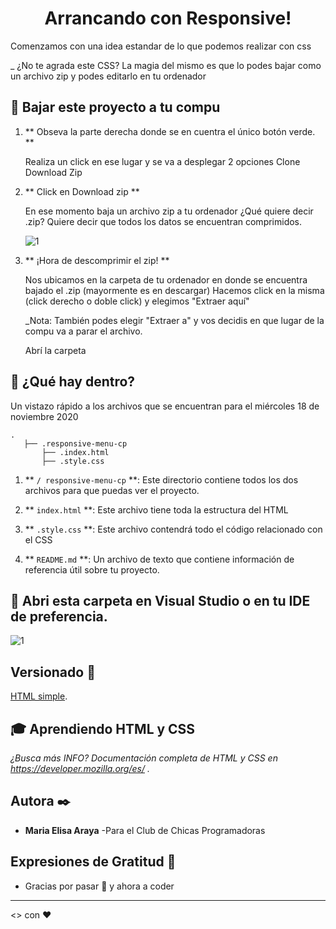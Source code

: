 <h1 align = "center">
  Arrancando con Responsive!
</h1>

Comenzamos con una idea estandar de lo que podemos realizar con css

_ ¿No te agrada este CSS? La magia del mismo es que lo podes bajar como un archivo zip y podes editarlo en tu ordenador 

## 🚀 Bajar este proyecto a tu compu

1. ** Obseva la parte derecha donde se en cuentra el único botón verde. ** 

    Realiza un click en ese lugar y se va a desplegar 2 opciones
      Clone
      Download Zip

1. ** Click en Download zip **

    En ese momento baja un archivo zip a tu ordenador ¿Qué quiere decir .zip? Quiere decir que todos los datos se encuentran comprimidos.
    
    ![1](https://i.imgur.com/DrMnRoh.png)


1. ** ¡Hora de descomprimir el zip! **

    Nos ubicamos en la carpeta de tu ordenador en donde se encuentra bajado el .zip (mayormente es en descargar)  Hacemos click en la misma (click derecho o doble click) y elegimos "Extraer aquí"

    _Nota: También podes elegir "Extraer a" y vos decidis en que lugar de la compu va a parar el archivo.

    Abrí la carpeta 
    
## 🧐 ¿Qué hay dentro?

Un vistazo rápido a los archivos que se encuentran para el miércoles 18 de noviembre 2020

    .
       ├── .responsive-menu-cp
           ├── .index.html
           ├── .style.css



1. ** `/ responsive-menu-cp` **: Este directorio contiene todos los dos archivos para que puedas ver el proyecto.

2. ** `index.html` **: Este archivo tiene toda la estructura del HTML

3. ** `.style.css` **: Este archivo contendrá todo el código relacionado con el CSS

4. ** `README.md` **: Un archivo de texto que contiene información de referencia útil sobre tu proyecto.

## 💫 Abri esta carpeta en Visual Studio o en tu IDE de preferencia.

![1](https://i.imgur.com/AkerxvO.png)


## Versionado 📌

[HTML simple](https://elishitas.github.io/club_cp/web_html/).

## 🎓 Aprendiendo HTML y CSS

_¿Busca más INFO? Documentación completa de HTML y CSS en https://developer.mozilla.org/es/ ._


## Autora ✒️
* **Maria Elisa Araya** -Para el Club de Chicas Programadoras


## Expresiones de Gratitud 🎁

* Gracias por pasar 📢 y ahora a coder

---
<> con ❤️
